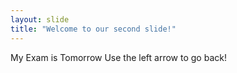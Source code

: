 ```yaml
---
layout: slide
title: "Welcome to our second slide!"
---
```

My Exam is Tomorrow
Use the left arrow to go back!
